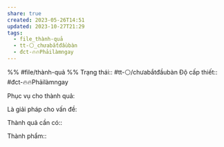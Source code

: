 ```yaml
---
share: true
created: 2023-05-26T14:51
updated: 2023-10-27T21:29
tags:
  - file_thành-quả
  - tt-⚪_chưabắtđầubàn
  - đct-🔥🔥Phảilàmngay
---
```


%%
#file/thành-quả
%%
Trạng thái:: #tt-⚪/chưabắtđầubàn
Độ cấp thiết:: #đct-🔥🔥Phảilàmngay

Phục vụ cho thành quả:


Là giải pháp cho vấn đề:


Thành quả cần có:: 

Thành phẩm::
